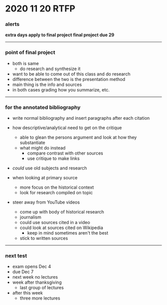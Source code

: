 <!-- 2020-11-20-RTFP -->
# 2020 11 20 RTFP

### alerts
**extra days apply to final project**
**final project due 29**

---

### point of final project
- both is same
  - do research and synthesize it
- want to be able to come out of this class and do research
- difference between the two is the presentation method
- main thing is the info and sources
- in both cases grading how you summarize, etc.

---

### for the annotated bibliography

- write normal bibliography and insert paragraphs after each citation

- how descriptive/analytical need to get on the critique
  - able to glean the persons argument and look at how they substantiate
  - what might do instead
    - compare contrast with other sources
    - use critique to make links

- *could* use old subjects and research

- when looking at primary source
  - more focus on the historical context
  - look for research compiled on topic

- steer away from YouTube videos
  - come up with body of historical research
  - journalism
  - could use sources cited in a video
  - could look at sources cited on Wikipedia
    - keep in mind sometimes aren't the best
  - stick to written sources

---

### next test
- exam opens Dec 4
- due Dec 7
- next week no lectures
- week after thanksgiving
  - last group of lectures
- after this week
  - three more lectures

<!--
Abbreviation Key
Anobib = annotated bibliography
-->
